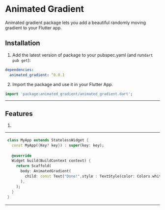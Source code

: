 # Animated Gradient

Animated gradient package lets you add a beautiful randomly moving gradient to your Flutter app.

## Installation

1. Add the latest version of package to your pubspec.yaml (and run`dart pub get`):
```yaml
dependencies:
  animated_gradient: ^0.0.1
```
2. Import the package and use it in your Flutter App.
```dart
import 'package:animated_gradient/animated_gradient.dart';
```
<hr>

## Features

1.

<table>
<tr>
<td>

```dart
class MyApp extends StatelessWidget {  
  const MyApp({Key? key}) : super(key: key);  
  
  @override  
  Widget build(BuildContext context) {  
    return Scaffold(  
      body: AnimatedGradient(  
        child: const Text("Done!",style : TextStyle(color: Colors.white,fontSize: 50,fontWeight: FontWeight.w700)),  
      ),  
    );  
  }  
}
```

</td>
<td>
<img  src="https://github.com/bibek-ranjan-saha/animated_gradient/blob/master/animated_gradient.gif?raw=true"  alt="animated gradient app demo">
</td>
</tr>
</table>